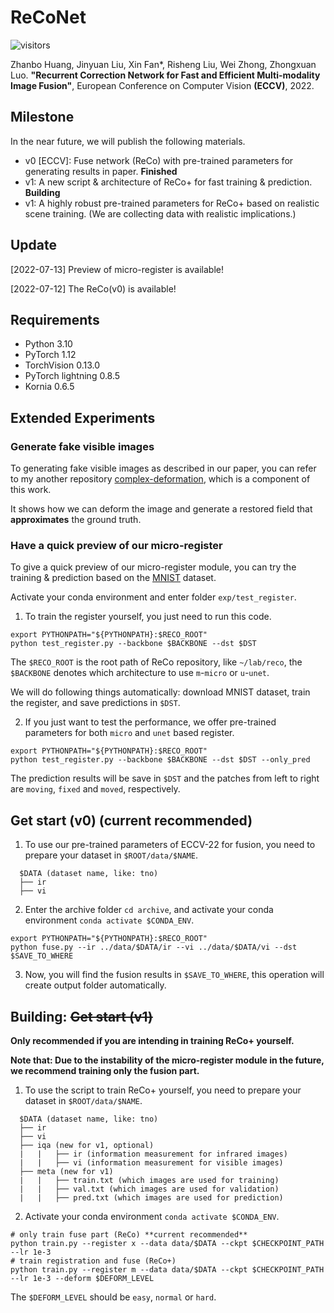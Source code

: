 # ReCoNet

![visitors](https://visitor-badge.glitch.me/badge?page_id=MisakiCoca.ReCoNet)

Zhanbo Huang, Jinyuan Liu, Xin Fan*, Risheng Liu, Wei Zhong, Zhongxuan Luo.
**"Recurrent Correction Network for Fast and Efficient Multi-modality Image Fusion"**, European Conference on Computer
Vision **(ECCV)**, 2022.

## Milestone

In the near future, we will publish the following materials.

* v0 [ECCV]: Fuse network (ReCo) with pre-trained parameters for generating results in paper. **Finished**
* v1: A new script & architecture of ReCo+ for fast training & prediction. **Building**
* v1: A highly robust pre-trained parameters for ReCo+ based on realistic scene training. (We are collecting data with
  realistic implications.)

## Update

[2022-07-13] Preview of micro-register is available!

[2022-07-12] The ReCo(v0) is available!

## Requirements

* Python 3.10
* PyTorch 1.12
* TorchVision 0.13.0
* PyTorch lightning 0.8.5
* Kornia 0.6.5

## Extended Experiments

### Generate fake visible images

To generating fake visible images as described in our paper, you can refer to my
another repository [complex-deformation](https://github.com/MisakiCoca/complex-deformation), which is a component of
this work.

It shows how we can deform the image and generate a restored field that **approximates** the ground truth.

### Have a quick preview of our micro-register

To give a quick preview of our micro-register module, you can try the training & prediction based on
the [MNIST](http://yann.lecun.com/exdb/mnist/) dataset.

Activate your conda environment and enter folder `exp/test_register`.

1. To train the register yourself, you just need to run this code.

```shell
export PYTHONPATH="${PYTHONPATH}:$RECO_ROOT"
python test_register.py --backbone $BACKBONE --dst $DST
```

The `$RECO_ROOT` is the root path of ReCo repository, like `~/lab/reco`, the `$BACKBONE` denotes which architecture to
use `m`-`micro` or `u`-`unet`.

We will do following things automatically: download MNIST dataset, train the register, and save predictions in `$DST`.

2. If you just want to test the performance, we offer pre-trained parameters for both `micro` and `unet` based register.

```shell
export PYTHONPATH="${PYTHONPATH}:$RECO_ROOT"
python test_register.py --backbone $BACKBONE --dst $DST --only_pred
```

The prediction results will be save in `$DST` and the patches from left to right are `moving`, `fixed` and `moved`,
respectively.

## Get start (v0) (**current recommended**)

1. To use our pre-trained parameters of ECCV-22 for fusion, you need to prepare your dataset in `$ROOT/data/$NAME`.

```
  $DATA (dataset name, like: tno)
  ├── ir
  ├── vi
```

2. Enter the archive folder `cd archive`, and activate your conda environment `conda activate $CONDA_ENV`.

```shell
export PYTHONPATH="${PYTHONPATH}:$RECO_ROOT"
python fuse.py --ir ../data/$DATA/ir --vi ../data/$DATA/vi --dst $SAVE_TO_WHERE 
```

3. Now, you will find the fusion results in `$SAVE_TO_WHERE`, this operation will create output folder automatically.

## **Building:** ~~Get start (v1)~~

**Only recommended if you are intending in training ReCo+ yourself.**

**Note that: Due to the instability of the micro-register module in the future, we recommend training only the fusion
part.**

1. To use the script to train ReCo+ yourself, you need to prepare your dataset in `$ROOT/data/$NAME`.

```
  $DATA (dataset name, like: tno)
  ├── ir
  ├── vi
  ├── iqa (new for v1, optional)
  |   |   ├── ir (information measurement for infrared images)
  |   |   ├── vi (information measurement for visible images)
  ├── meta (new for v1)
  |   |   ├── train.txt (which images are used for training)
  |   |   ├── val.txt (which images are used for validation)
  |   |   ├── pred.txt (which images are used for prediction)
```

2. Activate your conda environment `conda activate $CONDA_ENV`.

```shell
# only train fuse part (ReCo) **current recommended**
python train.py --register x --data data/$DATA --ckpt $CHECKPOINT_PATH --lr 1e-3
# train registration and fuse (ReCo+)
python train.py --register m --data data/$DATA --ckpt $CHECKPOINT_PATH --lr 1e-3 --deform $DEFORM_LEVEL
```

The `$DEFORM_LEVEL` should be `easy`, `normal` or `hard`.
